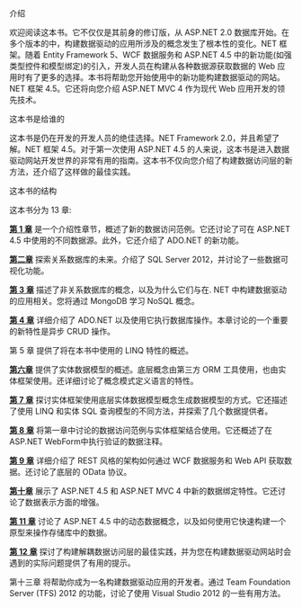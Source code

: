 介绍

欢迎阅读这本书。它不仅仅是其前身的修订版，从 ASP.NET 2.0 数据库开始。在多个版本的中，构建数据驱动的应用所涉及的概念发生了根本性的变化。NET 框架。随着 Entity Framework 5、WCF 数据服务和 ASP.NET 4.5 中的新功能(如强类型控件和模型绑定)的引入，开发人员在构建从各种数据源获取数据的 Web 应用时有了更多的选择。本书将帮助您开始使用中的新功能构建数据驱动的网站。NET 框架 4.5。它还将向您介绍 ASP.NET MVC 4 作为现代 Web 应用开发的领先技术。

这本书是给谁的

这本书是仍在开发的开发人员的绝佳选择。NET Framework 2.0，并且希望了解。NET 框架 4.5。对于第一次使用 ASP.NET 4.5 的人来说，这本书是进入数据驱动网站开发世界的非常有用的指南。这本书不仅向您介绍了构建数据访问层的新方法，还介绍了这样做的最佳实践。

这本书的结构

这本书分为 13 章:

[**第 1 章**](01.html) 是一个介绍性章节，概述了新的数据访问范例。它还讨论了可在 ASP.NET 4.5 中使用的不同数据源。此外，它还介绍了 ADO.NET 的新功能。

[**第二章**](02.html) 探索关系数据库的未来。介绍了 SQL Server 2012，并讨论了一些数据可视化功能。

[**第 3 章**](03.html) 描述了非关系数据库的概念，以及为什么它们与在. NET 中构建数据驱动的应用相关。您将通过 MongoDB 学习 NoSQL 概念。

[**第 4 章**](04.html) 详细介绍了 ADO.NET 以及使用它执行数据库操作。本章讨论的一个重要的新特性是异步 CRUD 操作。

第 5 章 提供了将在本书中使用的 LINQ 特性的概述。

[**第六章**](06.html) 提供了实体数据模型的概述。底层概念由第三方 ORM 工具使用，也由实体框架使用。还详细讨论了概念模式定义语言的特性。

[**第 7 章**](07.html) 探讨实体框架使用底层实体数据模型概念生成数据模型的方式。它还描述了使用 LINQ 和实体 SQL 查询模型的不同方法，并探索了几个数据提供者。

[**第 8 章**](08.html) 将第一章中讨论的数据访问范例与实体框架结合使用。它还概述了在 ASP.NET WebForm中执行验证的数据注释。

[**第 9 章**](09.html) 详细介绍了 REST 风格的架构如何通过 WCF 数据服务和 Web API 获取数据。还讨论了底层的 OData 协议。

[**第十章**](10.html) 展示了 ASP.NET 4.5 和 ASP.NET MVC 4 中新的数据绑定特性。它还讨论了数据表示方面的增强。

[**第 11 章**](11.html) 讨论了 ASP.NET 4.5 中的动态数据概念，以及如何使用它快速构建一个原型来操作存储库中的数据。

[**第 12 章**](12.html) 探讨了构建解耦数据访问层的最佳实践，并为您在构建数据驱动网站时会遇到的实际问题提供了有用的提示。

第十三章 将帮助你成为一名构建数据驱动应用的开发者。通过 Team Foundation Server (TFS) 2012 的功能，讨论了使用 Visual Studio 2012 的一些有用方法。